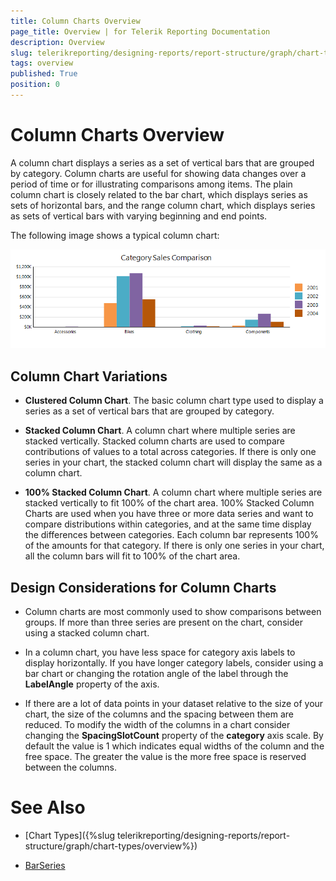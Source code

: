 ```yaml
---
title: Column Charts Overview
page_title: Overview | for Telerik Reporting Documentation
description: Overview
slug: telerikreporting/designing-reports/report-structure/graph/chart-types/column-charts/overview
tags: overview
published: True
position: 0
---
```


# Column Charts Overview



A column chart displays a series as a set of vertical bars that are grouped by category. Column charts are useful for         showing data changes over a period of time or for illustrating comparisons among items. The plain column chart is closely related         to the bar chart, which displays series as sets of horizontal bars, and the range column chart, which displays series as sets of         vertical bars with varying beginning and end points.       

The following image shows a typical column chart:  

  ![Column Chart\Column Chart](images/Graph/ColumnChart.png)

## Column Chart Variations

* __Clustered Column Chart__. The basic column chart type used to display a series as a set of vertical bars that are grouped by category.             

* __Stacked Column Chart__. A column chart where multiple series are stacked vertically.               Stacked column charts are used to compare contributions of values to a total across categories. If there is only               one series in your chart, the stacked column chart will display the same as a column chart.             

* __100% Stacked Column Chart__. A column chart where multiple series are stacked vertically               to fit 100% of the chart area. 100% Stacked Column Charts are used when you have three or more data series and want               to compare distributions within categories, and at the same time display the differences between categories. Each column               bar represents 100% of the amounts for that category. If there is only one series in your chart, all the column bars will               fit to 100% of the chart area.             

## Design Considerations for Column Charts

* Column charts are most commonly used to show comparisons between groups. If more than three series are               present on the chart, consider using a stacked column chart.             

* In a column chart, you have less space for category axis labels to display horizontally. If you have longer               category labels, consider using a bar chart or changing the rotation angle of the label through the               __LabelAngle__ property of the axis.             

* If there are a lot of data points in your dataset relative to the size of your chart, the size of the columns               and the spacing between them are reduced. To modify the width of the columns in a chart consider changing the               __SpacingSlotCount__ property of the __category__ axis scale. By default the               value is 1 which indicates equal widths of the column and the free space. The greater the value is the more free space               is reserved between the columns.             


# See Also

 

* [Chart Types]({%slug telerikreporting/designing-reports/report-structure/graph/chart-types/overview%}) 

* [BarSeries](/reporting/api/Telerik.Reporting.BarSeries)

